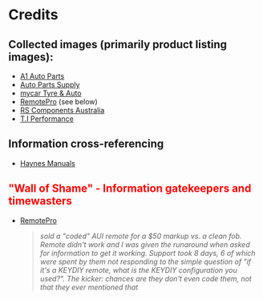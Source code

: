 # Credits

## Collected images (primarily product listing images):

- [A1 Auto Parts](https://www.a1auto-parts.com.au/)
- [Auto Parts Supply](https://www.autopartssupply.com.au/)
- [mycar Tyre & Auto](https://www.mycar.com.au/)
- [RemotePro](https://www.remotepro.com.au/) (see below)
- [RS Components Australia](https://au.rs-online.com/)
- [T.I Performance](https://www.tiperformance.com.au/)

## Information cross-referencing

- [Haynes Manuals](https://haynes.com/en-au/ford/falcon/1998-2002-petrol)

<!-- ## Miscellaneous

- 
-->

## <span style="color:red">"Wall of Shame" - Information gatekeepers and timewasters</span>

- [RemotePro](https://www.remotepro.com.au/)
  > *sold a "coded" AUI remote for a $50 markup vs. a clean fob. Remote didn't work and I was given the runaround when asked for information to get it working. Support took 8 days, 6 of which were spent by them not responding to the simple question of "if it's a KEYDIY remote, what is the KEYDIY configuration you used?". The kicker: chances are they don't even code them, not that they ever mentioned that*